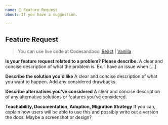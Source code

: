 ```yaml
---
name: 🚀 Feature Request
about: If you have a suggestion.

---
```


## Feature Request

> You can use live code at Codesandbox: [React](https://codesandbox.io/s/qqr6knpvp6) | [Vanilla](https://codesandbox.io/s/264799kkj)

**Is your feature request related to a problem? Please describe.**
A clear and concise description of what the problem is. Ex. I have an issue when [...]

**Describe the solution you'd like**
A clear and concise description of what you want to happen. Add any considered drawbacks.

**Describe alternatives you've considered**
A clear and concise description of any alternative solutions or features you've considered.

**Teachability, Documentation, Adoption, Migration Strategy**
If you can, explain how users will be able to use this and possibly write out a version the docs.
Maybe a screenshot or design?
